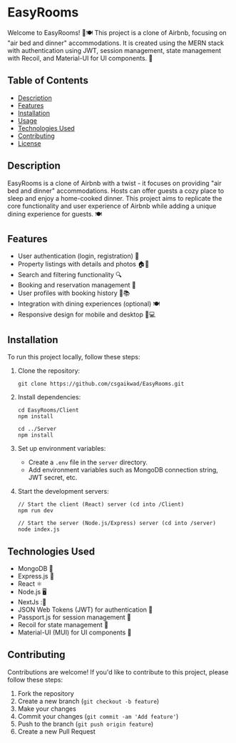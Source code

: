 # EasyRooms

Welcome to EasyRooms! 🏡🍽️ This project is a clone of Airbnb, focusing on "air bed and dinner" accommodations. It is created using the MERN stack with authentication using JWT, session management, state management with Recoil, and Material-UI for UI components. 🚀

## Table of Contents

- [Description](#description)
- [Features](#features)
- [Installation](#installation)
- [Usage](#usage)
- [Technologies Used](#technologies-used)
- [Contributing](#contributing)
- [License](#license)

## Description

EasyRooms is a clone of Airbnb with a twist - it focuses on providing "air bed and dinner" accommodations. Hosts can offer guests a cozy place to sleep and enjoy a home-cooked dinner. This project aims to replicate the core functionality and user experience of Airbnb while adding a unique dining experience for guests. 🍽️

## Features

- User authentication (login, registration) 🔐
- Property listings with details and photos 🏠📸
- Search and filtering functionality 🔍
- Booking and reservation management 📅
- User profiles with booking history 👤📚
- Integration with dining experiences (optional) 🍽️
- Responsive design for mobile and desktop 📱💻

## Installation

To run this project locally, follow these steps:

1. Clone the repository:

   ```
   git clone https://github.com/csgaikwad/EasyRooms.git
   ```

2. Install dependencies:

   ```
   cd EasyRooms/Client
   npm install
   ```
   ```
   cd ../Server
   npm install
   ```
3. Set up environment variables:

   - Create a `.env` file in the `server` directory.
   - Add environment variables such as MongoDB connection string, JWT secret, etc.

4. Start the development servers:

   ```
   // Start the client (React) server (cd into /Client)
   npm run dev
   ```
   ```
   // Start the server (Node.js/Express) server (cd into /server)
   node index.js
   ```


## Technologies Used

- MongoDB 🍃
- Express.js 🚂
- React ⚛️
- Node.js 🖥️
- NextJs :📁
- JSON Web Tokens (JWT) for authentication 🔑
- Passport.js for session management 🛂
- Recoil for state management 🔧
- Material-UI (MUI) for UI components 🎨

## Contributing

Contributions are welcome! If you'd like to contribute to this project, please follow these steps:

1. Fork the repository
2. Create a new branch (`git checkout -b feature`)
3. Make your changes
4. Commit your changes (`git commit -am 'Add feature'`)
5. Push to the branch (`git push origin feature`)
6. Create a new Pull Request

